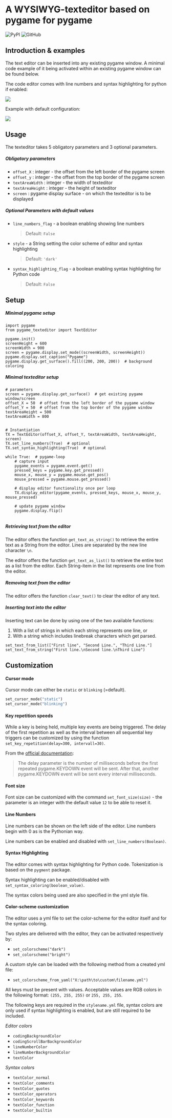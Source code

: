 # A WYSIWYG-texteditor based on pygame for pygame

![PyPI](https://img.shields.io/pypi/v/pygame-texteditor?color=%233775A9&label=pypi%20package&style=plastic)
![GitHub](https://img.shields.io/github/license/CribberSix/pygame-texteditor?style=plastic)

## Introduction & examples

The text editor can be inserted into any existing pygame window. 
A minimal code example of it being activated within an existing pygame window can be found below.

The code editor comes with line numbers and syntax highlighting for python if enabled:

![](./resources/example_one.png)

Example with default configuration:

![](./resources/example_two.png)

## Usage

The texteditor takes 5 obligatory parameters and 3 optional parameters.

##### Obligatory parameters
- ```offset_X``` : integer - the offset from the left border of the pygame screen
- ```offset_y``` : integer - the offset from the top border of the pygame screen
- ```textAreaWidth``` : integer - the width of texteditor
- ```textAreaHeight``` : integer - the height of texteditor
- ```screen``` : pygame display surface - on which the texteditor is to be displayed

##### Optional Parameters with default values

- ```line_numbers_flag``` - a boolean enabling showing line numbers 
    > Default: ```False```
- ```style``` - a String setting the color scheme of editor and syntax highlighting 
    > Default: ```'dark'```
- ```syntax_highlighting_flag``` - a boolean enabling syntax highlighting for Python code 
    > Default: ```False```

## Setup

##### Minimal pygame setup

```
import pygame
from pygame_texteditor import TextEditor

pygame.init()
screenHeight = 600
screenWidth = 900
screen = pygame.display.set_mode((screenWidth, screenHeight))
pygame.display.set_caption("Pygame")
pygame.display.get_surface().fill((200, 200, 200))  # background coloring

```
##### Minimal texteditor setup
```
# parameters
screen = pygame.display.get_surface()  # get existing pygame window/screen
offset_X = 50  # offset from the left border of the pygame window
offset_Y = 50  # offset from the top border of the pygame window
textAreaHeight = 500
textAreaWidth = 800


# Instantiation
TX = TextEditor(offset_X, offset_Y, textAreaWidth, textAreaHeight, screen)
TX.set_line_numbers(True)  # optional 
TX.set_syntax_highlighting(True)  # optional

while True:  # pygame-loop
    # capture input
    pygame_events = pygame.event.get()
    pressed_keys = pygame.key.get_pressed()
    mouse_x, mouse_y = pygame.mouse.get_pos()
    mouse_pressed = pygame.mouse.get_pressed()

    # display editor functionality once per loop
    TX.display_editor(pygame_events, pressed_keys, mouse_x, mouse_y, mouse_pressed)

    # update pygame window
    pygame.display.flip()  


```

##### Retrieving text from the editor

The editor offers the function `get_text_as_string()` to retrieve the entire text 
as a String from the editor. Lines are separated by the new line character ```\n```.

The editor offers the function `get_text_as_list()` to retrieve the entire text as a list from the editor. 
Each String-item in the list represents one line from the editor.

##### Removing text from the editor

The editor offers the function `clear_text()` to clear the editor of any text.


##### Inserting text into the editor

Inserting text can be done by using one of the two available functions: 
1. With a list of strings in which each string represents one line, or
2. With a string which includes linebreak characters which get parsed. 

```
set_text_from_list(["First line", "Second Line.", "Third Line."]
set_text_from_string("First line.\nSecond line.\nThird Line")
```

## Customization

#### Cursor mode 

Cursor mode can either be `static` or `blinking` (=default). 

```python
set_cursor_mode("static")
set_cursor_mode("blinking")
```

#### Key repetition speeds

While a key is being held, multiple key events are being triggered. 
The delay of the first repetition as well as the interval between all sequential key triggers can be 
customized by using the function `set_key_repetition(delay=300, intervall=30)`. 

From the [official documentation](http://www.pygame.org/docs/ref/key.html#pygame.key.set_repeat): 
> The delay parameter is the number of milliseconds before the first repeated pygame.KEYDOWN event will be sent.
> After that, another pygame.KEYDOWN event will be sent every interval milliseconds.

#### Font size

Font size can be customized with the command `set_font_size(size)` - the parameter is an integer 
with the default value `12` to be able to reset it. 

#### Line Numbers 
Line numbers can be shown on the left side of the editor. Line numbers begin with 0 as is the Pythonian way. 

Line numbers can be enabled and disabled with ```set_line_numbers(Boolean)```.


#### Syntax Highlighting

The editor comes with syntax highlighting for Python code. Tokenization is based on the ```pygment``` package. 

Syntax highlighting can be enabled/disabled with ```set_syntax_coloring(boolean_value)```.

The syntax colors being used are also specified in the yml style file.


#### Color-scheme customization

The editor uses a yml file to set the color-scheme for the editor itself and for the syntax coloring. 

Two styles are delivered with the editor, they can be activated respectively by:
- `set_colorscheme("dark")`
- `set_colorscheme("bright")`

A custom style can be loaded with the following method from a created yml file: 
- `set_colorscheme_from_yaml("X:\path\to\custom\filename.yml")`

All keys must be present with values. Acceptable values are 
RGB colors in the following format: ```(255, 255, 255)``` or ```255, 255, 255```.

The following keys are required in the ```stylename.yml``` file, syntax colors are only used if syntax
highlighting is enabled, but are still required to be included.

*Editor colors*
- `codingBackgroundColor`
- `codingScrollBarBackgroundColor`
- `lineNumberColor`
- `lineNumberBackgroundColor`
- `textColor`

*Syntax colors*
- `textColor_normal`
- `textColor_comments`
- `textColor_quotes`
- `textColor_operators`
- `textColor_keywords`
- `textColor_function`
- `textColor_builtin`

